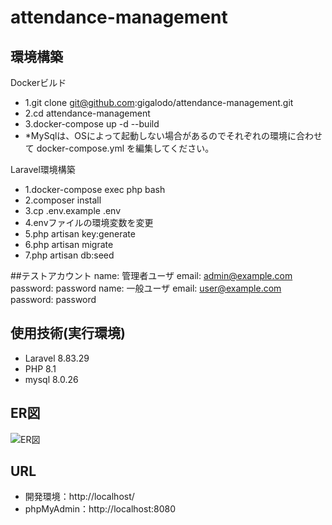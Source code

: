 # attendance-management

## 環境構築
Dockerビルド
-  1.git clone git@github.com:gigalodo/attendance-management.git
-  2.cd attendance-management
-  3.docker-compose up -d --build
-  *MySqlは、OSによって起動しない場合があるのでそれぞれの環境に合わせて docker-compose.yml を編集してください。

Laravel環境構築
-  1.docker-compose exec php bash
-  2.composer install
-  3.cp .env.example .env
-  4.envファイルの環境変数を変更
-  5.php artisan key:generate
-  6.php artisan migrate
-  7.php artisan db:seed

##テストアカウント
name: 管理者ユーザ
email: admin@example.com
password: password
name: 一般ユーザ
email: user@example.com
password: password

## 使用技術(実行環境)
-  Laravel 8.83.29
-  PHP 8.1
-  mysql 8.0.26

## ER図
 ![ER図](./src/public/images/attendance.png)

## URL
-  開発環境：http://localhost/
-  phpMyAdmin：http://localhost:8080
